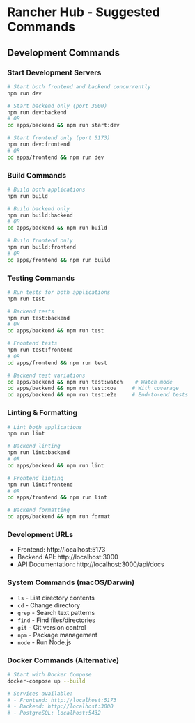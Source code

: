 # Rancher Hub - Suggested Commands

## Development Commands

### Start Development Servers
```bash
# Start both frontend and backend concurrently
npm run dev

# Start backend only (port 3000)
npm run dev:backend
# OR
cd apps/backend && npm run start:dev

# Start frontend only (port 5173)  
npm run dev:frontend
# OR
cd apps/frontend && npm run dev
```

### Build Commands
```bash
# Build both applications
npm run build

# Build backend only
npm run build:backend
# OR
cd apps/backend && npm run build

# Build frontend only
npm run build:frontend
# OR
cd apps/frontend && npm run build
```

### Testing Commands
```bash
# Run tests for both applications
npm run test

# Backend tests
npm run test:backend
# OR
cd apps/backend && npm run test

# Frontend tests
npm run test:frontend
# OR
cd apps/frontend && npm run test

# Backend test variations
cd apps/backend && npm run test:watch    # Watch mode
cd apps/backend && npm run test:cov     # With coverage
cd apps/backend && npm run test:e2e     # End-to-end tests
```

### Linting & Formatting
```bash
# Lint both applications
npm run lint

# Backend linting
npm run lint:backend
# OR
cd apps/backend && npm run lint

# Frontend linting  
npm run lint:frontend
# OR
cd apps/frontend && npm run lint

# Backend formatting
cd apps/backend && npm run format
```

### Development URLs
- Frontend: http://localhost:5173
- Backend API: http://localhost:3000
- API Documentation: http://localhost:3000/api/docs

### System Commands (macOS/Darwin)
- `ls` - List directory contents
- `cd` - Change directory
- `grep` - Search text patterns
- `find` - Find files/directories
- `git` - Git version control
- `npm` - Package management
- `node` - Run Node.js

### Docker Commands (Alternative)
```bash
# Start with Docker Compose
docker-compose up --build

# Services available:
# - Frontend: http://localhost:5173
# - Backend: http://localhost:3000
# - PostgreSQL: localhost:5432
```